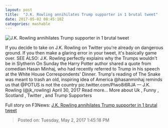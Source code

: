 ```yaml
---
layout: post
title:  "J.K. Rowling annihilates Trump supporter in 1 brutal tweet"
date: 2017-05-02 08:45:18Z
categories: mashable
---
```


![J.K. Rowling annihilates Trump supporter in 1 brutal tweet](http://i.amz.mshcdn.com/UqXB-1GBjm3z6SNRiD_mZxy6Yq4=/1200x630/2017%2F05%2F02%2F73%2Fdbdd557bff044ae58a6a296e8a33ee1f.03845.jpg)

If you decide to take on J.K. Rowling on Twitter you're already on dangerous ground. If you then make a glaring error in your tweet, it's basically game over. SEE ALSO: J.K. Rowling perfectly explains why the Trumps wouldn't be in Slytherin On Sunday the Harry Potter author shared a quote from comedian Hasan Minhaj, who had recently referred to Trump in his speech at the White House Correspondents' Dinner. Trump's reading of The Snake was meant to trash an old, inspiring idea of America @hasanminhaj reminds us that @POTUS is not the country pic.twitter.com/PIwo8i6RJA — J.K. Rowling (@jk_rowling) April 30, 2017 Read more... More about Uk , Funny , Scotland , Twitter , and Trump Supporters


Full story on F3News: [J.K. Rowling annihilates Trump supporter in 1 brutal tweet](http://www.f3nws.com/n/zWWyUG)

> Posted on: Tuesday, May 2, 2017 1:45:18 PM
